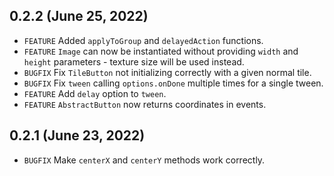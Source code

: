 ## 0.2.2 (June 25, 2022)
- `FEATURE` Added `applyToGroup` and `delayedAction` functions.
- `FEATURE` `Image` can now be instantiated without providing `width` and `height` parameters - texture size will be used instead.
- `BUGFIX` Fix `TileButton` not initializing correctly with a given normal tile.
- `BUGFIX` Fix `tween` calling `options.onDone` multiple times for a single tween.
- `FEATURE` Add `delay` option to `tween`.
- `FEATURE` `AbstractButton` now returns coordinates in events.

## 0.2.1 (June 23, 2022)
- `BUGFIX` Make `centerX` and `centerY` methods work correctly.
